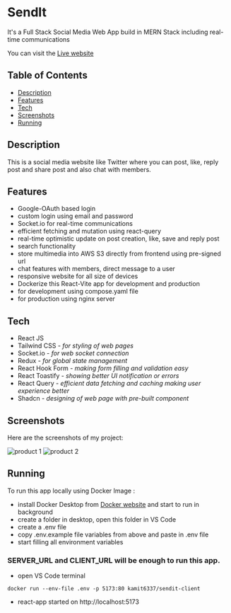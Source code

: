 # SendIt

<p>It's a Full Stack Social Media Web App build in MERN Stack including real-time communications</p>

You can visit the [Live website](https://commercify-client.vercel.app)

## Table of Contents

- [Description](#description)
- [Features](#features)
- [Tech](#tech)
- [Screenshots](#screenshots)
- [Running](#running)

## Description

This is a social media website like Twitter where you can post, like, reply post and share post and also chat with members.

## Features

- Google-OAuth based login
- custom login using email and password
- Socket.io for real-time communications
- efficient fetching and mutation using react-query
- real-time optimistic update on post creation, like, save and reply post
- search functionality
- store multimedia into AWS S3 directly from frontend using pre-signed url
- chat features with members, direct message to a user
- responsive website for all size of devices
- Dockerize this React-Vite app for development and production
- for development using compose.yaml file
- for production using nginx server

## Tech

<ul>
<li>React JS</li>
<li>Tailwind CSS - <i>for styling of web pages</i></li>
<li>Socket.io - <i>for web socket connection</i></li>
<li>Redux - <i>for global state management</i></li>
<li>React Hook Form - <i>making form filling and validation easy</i></li>
<li>React Toastify - <i>showing better UI notification or errors</i></li>
<li>React Query - <i>efficient data fetching and caching making user experience better</i></li>
<li>Shadcn - <i>designing of web page with pre-built component</i></li>
</ul>

## Screenshots

Here are the screenshots of my project:

![product 1](https://commercify-vercel.s3.ap-south-1.amazonaws.com/images/commercify1.png)
![product 2](https://commercify-vercel.s3.ap-south-1.amazonaws.com/images/commercify2.png)

## Running

To run this app locally using Docker Image :

- install Docker Desktop from [Docker website](https://www.docker.com/products/docker-desktop) and start to run in background
- create a folder in desktop, open this folder in VS Code
- create a .env file
- copy .env.example file variables from above and paste in .env file
- start filling all environment variables

### SERVER_URL and CLIENT_URL will be enough to run this app.

- open VS Code terminal

```
docker run --env-file .env -p 5173:80 kamit6337/sendit-client
```

- react-app started on http://localhost:5173
